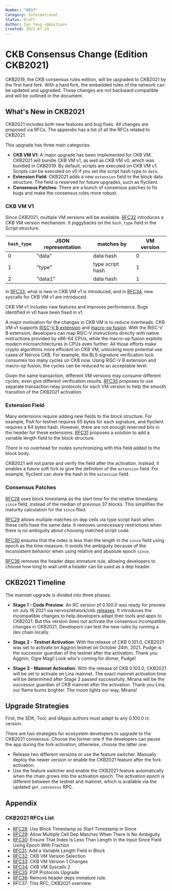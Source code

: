 ```yaml
---
Number: "0037"
Category: Informational
Status: Draft
Author: Ian Yang <@doitian>
Created: 2021-07-24
---
```


# CKB Consensus Change (Edition CKB2021)

CKB2019, the CKB consensus rules edition, will be upgraded to CKB2021 by the first hard fork. With a hard fork, the embedded rules of the network can be updated and upgraded. These changes are not backward compatible and will be outlined in the document.

## What's New in CKB2021

CKB2021 includes both new features and bug fixes. All changes are proposed via RFCs. The appendix has a list of all the RFCs related to CKB2021.

This upgrade has three main categories. 

- **CKB VM V1**: A major upgrade has been implemented for CKB VM. CKB2021 will bundle CKB VM v1, as well as CKB VM v0, which was bundled in CKB2019. By default, scripts are executed on CKB VM v1. Scripts can be executed on v0 if you set the script hash type to `data`.  
- **Extension Field**: CKB2021 adds a new `extension` field to the block data structure. The field is reserved for future upgrades, such as flyclient.
- **Consensus Patches**: There are a bunch of consensus patches to fix bugs and make the consensus rules more robust.

### CKB VM V1

Since CKB2021, multiple VM versions will be available. ﻿[RFC32] introduces a CKB VM version mechanism. It piggybacks on the `hash_type` field in the Script structure.

| `hash_type` | JSON representation | matches by | VM version |
| ----------- | ---------- | ---------------- | ---------- |
| 0           | "data"     | data hash        | 0          |
| 1           | "type"     | type script hash | 1          |
| 2           | "data1"    | data hash        | 1          |

In [RFC33], what is new in CKB VM v1 is introduced, and in [RFC34], new syscalls for CKB VM v1 are introduced.

CKB VM v1 includes new features and improves performance. Bugs identified in v0 have been fixed in v1.

A major motivation for the changes in CKB VM is to reduce overheads. CKB VM v1 supports [RISC-V B extension](https://github.com/riscv/riscv-bitmanip) and [macro-op fusion](https://en.wikichip.org/wiki/macro-operation_fusion). With the RISC-V B extension, developers can map RISC-V instructions directly with native instructions provided by x86-64 CPUs, while the macro-op fusion exploits modern microarchitectures in CPUs even further. All those efforts make crypto algorithms more efficient on CKB VM, unlocking more potential use cases of Nervos CKB. For example, the BLS signature verification lock consumes too many cycles on CKB now. Using RISC-V B extension and macro-op fusion, the cycles can be reduced to an acceptable level.

Given the same transaction, different VM versions may consume different cycles, even give different verification results. [RFC35] proposes to use separate transaction relay protocols for each VM version to help the smooth transition of the CKB2021 activation.

### Extension Field

Many extensions require adding new fields to the block structure. For example, PoA for testnet requires 65 bytes for each signature, and flyclient requires a 64 bytes hash. However, there are not enough reserved bits in the header for these extensions. [RFC31] proposes a solution to add a variable length field to the block structure. 

There is no overhead for nodes synchronizing with this field added to the block body. 

CKB2021 will not parse and verify the field after the activation. Instead, it enables a future soft fork to give the definition of the `extension` field. For example, flyclient can store the hash in the `extension` field.

### Consensus Patches

[RFC28] uses block timestamp as the start time for the relative timestamp `since` field, instead of the median of previous 37 blocks. This simplifies the maturity calculation for the `since` filed.

[RFC29] allows multiple matches on dep cells via type script hash when these cells have the same data. It removes unnecessary restrictions when there is no ambiguity about choosing matched script code.

[RFC30] ensures that the index is less than the length in the `since` field using epoch as the time measure. It avoids the ambiguity because of the inconsistent behavior when using relative and absolute epoch `since`.

[RFC36] removes the header deps immature rule, allowing developers to choose how long to wait until a header can be used as a dep header.

## CKB2021 Timeline

The mainnet upgrade is divided into three phases.

* **Stage 1 - Code Preview**: An RC version of 0.100.0 was ready for preview on July 16 2021 via nervosnetwork/ckb [releases](https://github.com/nervosnetwork/ckb/releases). It introduces the incompatible changes to help developers adapt their tools and apps to CKB2021. But this version does not activate the consensus incompatible changes in CKB2021. Developers can test the new rules by running a dev chain locally.

* **Stage 2 - Testnet Activation**: With the release of CKB 0.101.0, CKB2021 was set to activate on Aggron testnet on October 24th, 2021. Pudge is the successor guardian of the testnet after the activation. Thank you Aggron, Ogre Magi! Look who's coming for dinner, Pudge!

* **Stage 3 - Mainnet Activation**: With the release of CKB 0.103.0, CKB2021 will be set to activate on Lina mainnet. The exact mainnet activation time will be determined after Stage 2 passed successfully. Mirana will be the successor guardian of CKB mainnet after the activation. Thank you Lina, our flame burns brighter. The moon lights our way, Mirana!

## Upgrade Strategies

First, the SDK, Tool, and dApps authors must adapt to any 0.100.0 rc version.

There are two strategies for ecosystem developers to upgrade to the CKB2021 consensus. Choose the former one if the developers can pause the app during the fork activation, otherwise, choose the latter one.

- Release two different versions or use the feature switcher. Manually deploy the newer version or enable the CKB2021 feature after the fork activation.
- Use the feature switcher and enable the CKB2021 feature automatically when the chain grows into the activation epoch. The activation epoch is different between the testnet and mainnet, which is available via the updated `get_consensus` RPC.

## Appendix

### CKB2021 RFCs List

* [RFC28]: Use Block Timestamp as Start Timestamp in Since
* [RFC29]: Allow Multiple Cell Dep Matches When There Is No Ambiguity
* [RFC30]: Ensure That Index Is Less Than Length In the Input Since Field Using Epoch With Fraction
* [RFC31]: Add a Variable Length Field in Block
* [RFC32]: CKB VM Version Selection
* [RFC33]: CKB VM Version 1 Changes
* [RFC34]: CKB VM Syscalls 2
* [RFC35]: P2P Protocols Upgrade
* [RFC36]: Remove header deps immature rule.
* RFC37: This RFC, CKB2021 overview.

[RFC28]: ../0028-change-since-relative-timestamp/0028-change-since-relative-timestamp.md
[RFC29]: ../0029-allow-script-multiple-matches-on-identical-code/0029-allow-script-multiple-matches-on-identical-code.md
[RFC30]: ../0030-ensure-index-less-than-length-in-since/0030-ensure-index-less-than-length-in-since.md
[RFC31]: ../0031-variable-length-header-field/0031-variable-length-header-field.md
[RFC32]: ../0032-ckb-vm-version-selection/0032-ckb-vm-version-selection.md
[RFC33]: ../0033-ckb-vm-version-1/0033-ckb-vm-version-1.md
[RFC34]: ../0034-vm-syscalls-2/0034-vm-syscalls-2.md
[RFC35]: ../0035-ckb2021-p2p-protocol-upgrade/0035-ckb2021-p2p-protocol-upgrade.md
[RFC36]: ../0036-remove-header-deps-immature-rule/0036-remove-header-deps-immature-rule.md
